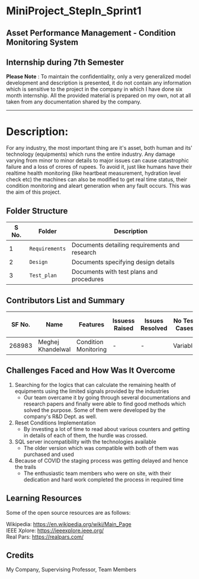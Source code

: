 # MiniProject_StepIn_Sprint1
## Asset Performance Management - Condition Monitoring System
## Internship during 7th Semester
**Please Note** : To maintain the confidentiality, only a very generalized model development and description is presented, it do not contain any information which is sensitive to the project in the company in which I have done six month internship. All the provided material is prepared on my own, not at all taken from any documentation shared by the company. 

---------------------------------------------------------------------------------------------------------------------------------------------------------

# Description: 
For any industry, the most important thing are it's asset, both human and its' technology (equipments) which runs the entire industry. Any damage varying from minor to minor details to major issues can cause catastrophic failure and a loss of crores of rupees. To avoid it, just like humans have their realtime health monitoring (like heartbeat measurement, hydration level check etc) the machines can also be modified to get real time status, their condition monitoring and aleart generation when any fault occurs. This was the aim of this project.

## Folder Structure
S No. |Folder          | Description
------|----------------|------------------------------------------
1    |`Requirements`   | Documents detailing requirements and research
2    |`Design`         | Documents specifying design details
3    |`Test_plan`      | Documents with test plans and procedures

## Contributors List and Summary

SF No. |  Name   |    Features    | Issuess Raised |Issues Resolved|No Test Cases|Test Case Pass
-------|---------|----------------|----------------|---------------|-------------|--------------
268983 |Meghej Khandelwal | Condition Monitoring | - | - | Variable | All |

## Challenges Faced and How Was It Overcome
1. Searching for the logics that can calculate the remaining health of equipments using the limited signals provided by the industries
   - Our team overcame it by going through several documentations and research papers and finally were able to find good methods which solved the purpose. Some of them were developed by the company's R&D Dept. as well. 
2. Reset Conditions Implementation 
   - By investing a lot of time to read about various counters and getting in details of each of them, the hurdle was crossed.
3. SQL server incompatibility with the technologies available
   - The older version which was compatible with both of them was purchased and used 
4. Because of COVID the staging process was getting delayed and hence the trails
   - The enthusiastic team members who were on site, with their dedication and hard work completed the process in required time



## Learning Resources
Some of the open source resources are as follows:  

Wikipedia: https://en.wikipedia.org/wiki/Main_Page  
IEEE Xplore: https://ieeexplore.ieee.org/  
Real Pars: https://realpars.com/

## Credits  
My Company, Supervising Professor, Team Members  



